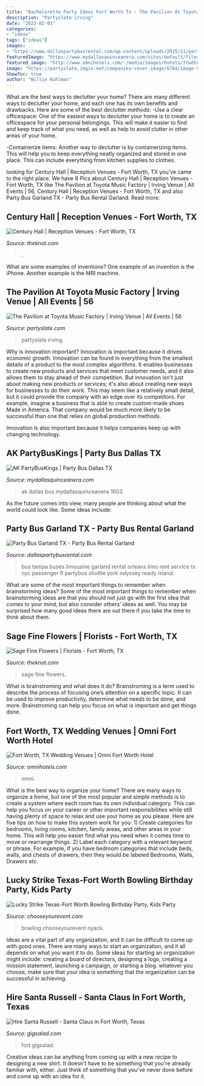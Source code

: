```yaml
---
title: "Bachelorette Party Ideas Fort Worth Tx : The Pavilion At Toyota Music Factory"
description: "Partyslate irving"
date: "2023-02-01"
categories:
- "ideas"
tags: ["ideas"]
images:
- "https://www.dallaspartybusrental.com/wp-content/uploads/2015/11/party-buses-for-rent-garland.jpg"
featuredImage: "https://www.mydallasquinceanera.com/sites/default/files/attach/ak_party_bus_kings_3832.jpg"
featured_image: "http://www.omnihotels.com/-/media/images/hotels/ftwdtn/weddings/ftwdtn-omni-fort-worth-hotel-wedding-ball-room-9.jpg"
image: "https://partyslate.imgix.net/companies-cover-image/6784/image-51be6498-b9d8-4a67-86c2-1d7e471bcaa9.jpg?ixlib=js-2.3.2&amp;auto=compress%2Cformat&amp;bg=fff&amp;w=4500"
ShowToc: true
author: "Willie Kuhlman"
---
```



What are the best ways to declutter your home?
There are many different ways to declutter your home, and each one has its own benefits and drawbacks. Here are some of the best declutter methods: 
-Use a clear officespace: One of the easiest ways to declutter your home is to create an officespace for your personal belongings. This will make it easier to find and keep track of what you need, as well as help to avoid clutter in other areas of your home. 

-Containerize items: Another way to declutter is by containerizing items. This will help you to keep everything neatly organized and stored in one place. This can include everything from kitchen supplies to clothes.

	

		
looking for Century Hall | Reception Venues - Fort Worth, TX you've came to the right place. We have 8 Pics about Century Hall | Reception Venues - Fort Worth, TX like The Pavilion at Toyota Music Factory | Irving Venue | All Events | 56, Century Hall | Reception Venues - Fort Worth, TX and also Party Bus Garland TX - Party Bus Rental Garland. Read more:
		
    
## Century Hall | Reception Venues - Fort Worth, TX

<img loading=lazy src="https://media-api.xogrp.com/images/8afe897a-ee46-4e62-8ee6-c871e115cf58" onerror="this.onerror=null;this.src='https://tse2.mm.bing.net/th?id=OIP.Gg259_NBWW9npcZL6DVRowHaE8&amp;pid=15.1';" alt="Century Hall | Reception Venues - Fort Worth, TX">

_Source: theknot.com_

>. 

	

What are some examples of inventions?
One example of an invention is the iPhone. Another example is the MRI machine.

    
## The Pavilion At Toyota Music Factory | Irving Venue | All Events | 56

<img loading=lazy src="https://partyslate.imgix.net/companies-cover-image/6784/image-51be6498-b9d8-4a67-86c2-1d7e471bcaa9.jpg?ixlib=js-2.3.2&amp;auto=compress%2Cformat&amp;bg=fff&amp;w=4500" onerror="this.onerror=null;this.src='https://tse2.mm.bing.net/th?id=OIP.odsHA_6VmKaN37a_F64faQHaDe&amp;pid=15.1';" alt="The Pavilion at Toyota Music Factory | Irving Venue | All Events | 56">

_Source: partyslate.com_

>partyslate irving. 

	

Why is innovation important?
Innovation is important because it drives economic growth. Innovation can be found in everything from the smallest details of a product to the most complex algorithms. It enables businesses to create new products and services that meet customer needs, and it also allows them to stay ahead of their competition.
But innovation isn't just about making new products or services; it's also about creating new ways for businesses to do their work. This may seem like a relatively small detail, but it could provide the company with an edge over its competitors. For example, imagine a business that is able to create custom-made shoes Made in America. That company would be much more likely to be successful than one that relies on global production methods.

Innovation is also important because it helps companies keep up with changing technology.

    
## AK PartyBusKings | Party Bus Dallas TX

<img loading=lazy src="https://www.mydallasquinceanera.com/sites/default/files/attach/ak_party_bus_kings_3832.jpg" onerror="this.onerror=null;this.src='https://tse2.mm.bing.net/th?id=OIP.JeB9mC-TUe02iRJLkwj2RQHaLH&amp;pid=15.1';" alt="AK PartyBusKings | Party Bus Dallas TX">

_Source: mydallasquinceanera.com_

>ak dallas bus mydallasquinceanera 1603. 

	

As the future comes into view, many people are thinking about what the world could look like. Some ideas include: 

    
## Party Bus Garland TX - Party Bus Rental Garland

<img loading=lazy src="https://www.dallaspartybusrental.com/wp-content/uploads/2015/11/party-buses-for-rent-garland.jpg" onerror="this.onerror=null;this.src='https://tse4.mm.bing.net/th?id=OIP.JL1a4UFixpElB2deXV0UeAHaFL&amp;pid=15.1';" alt="Party Bus Garland TX - Party Bus Rental Garland">

_Source: dallaspartybusrental.com_

>bus tampa buses limousine garland rental orleans limo rent service tx nyc passenger fl partybus shuttle york odyssey ready island. 

	

What are some of the most important things to remember when brainstorming ideas?
Some of the most important things to remember when brainstorming ideas are that you should not just go with the first idea that comes to your mind, but also consider others’ ideas as well. You may be surprised how many good ideas there are out there if you take the time to think about them.

    
## Sage Fine Flowers | Florists - Fort Worth, TX

<img loading=lazy src="https://media-api.xogrp.com/images/9fdfd2d3-85e9-454f-9f3b-f83183eff97c~rs_320.480" onerror="this.onerror=null;this.src='https://tse4.mm.bing.net/th?id=OIP.BtHwDOUSyxiXLaTdhFGerwAAAA&amp;pid=15.1';" alt="Sage Fine Flowers | Florists - Fort Worth, TX">

_Source: theknot.com_

>sage fine flowers. 

	

What is brainstroming and what does it do?
Brainstroming is a term used to describe the process of focusing one’s attention on a specific topic. It can be used to improve productivity, determine what needs to be done, and more. Brainstroming can help you focus on what is important and get things done.

    
## Fort Worth, TX Wedding Venues | Omni Fort Worth Hotel

<img loading=lazy src="http://www.omnihotels.com/-/media/images/hotels/ftwdtn/weddings/ftwdtn-omni-fort-worth-hotel-wedding-ball-room-9.jpg" onerror="this.onerror=null;this.src='https://tse1.mm.bing.net/th?id=OIP.NZBcnOQEi3JDfQfBi9F-iQHaEL&amp;pid=15.1';" alt="Fort Worth, TX Wedding Venues | Omni Fort Worth Hotel">

_Source: omnihotels.com_

>omni. 

	

What is the best way to organize your home?
There are many ways to organize a home, but one of the most popular and simple methods is to create a system where each room has its own individual category. This can help you focus on your career or other important responsibilities while still having plenty of space to relax and use your home as you please. Here are five tips on how to make this system work for you: 1) Create categories for bedrooms, living rooms, kitchen, family areas, and other areas in your home. This will help you easier find what you need when it comes time to move or rearrange things. 2) Label each category with a relevant keyword or phrase. For example, if you have bedroom categories that include beds, walls, and chests of drawers, then they would be labeled Bedrooms, Walls, Drawers etc.

    
## Lucky Strike Texas-Fort Worth Bowling Birthday Party, Kids Party

<img loading=lazy src="https://www.chooseyourevent.com/images/company/4144_1.jpg" onerror="this.onerror=null;this.src='https://tse1.mm.bing.net/th?id=OIP.VGesoTT6xmtx75q0SNjM2wHaD3&amp;pid=15.1';" alt="Lucky Strike Texas-Fort Worth Bowling Birthday Party, Kids Party">

_Source: chooseyourevent.com_

>bowling chooseyourevent nyack. 

	

Ideas are a vital part of any organization, and it can be difficult to come up with good ones. There are many ways to start an organization, and it all depends on what you want it to do. Some ideas for starting an organization might include: creating a board of directors, designing a logo, creating a mission statement, launching a campaign, or starting a blog. whatever you choose, make sure that your idea is something that the organization can be successful in achieving.

    
## Hire Santa Russell - Santa Claus In Fort Worth, Texas

<img loading=lazy src="https://cress.gigsalad.com/s3/s/santa_santa_russell_fort_worth/5e0f83f7a3da4_480_sq" onerror="this.onerror=null;this.src='https://tse1.mm.bing.net/th?id=OIP.yK1jv8YpCBg0WpCChR0qMQHaHa&amp;pid=15.1';" alt="Hire Santa Russell - Santa Claus in Fort Worth, Texas">

_Source: gigsalad.com_

>fort gigsalad. 

	

Creative ideas can be anything from coming up with a new recipe to designing a new shirt. It doesn't have to be something that you're already familiar with, either. Just think of something that you've never done before and come up with an idea for it.

